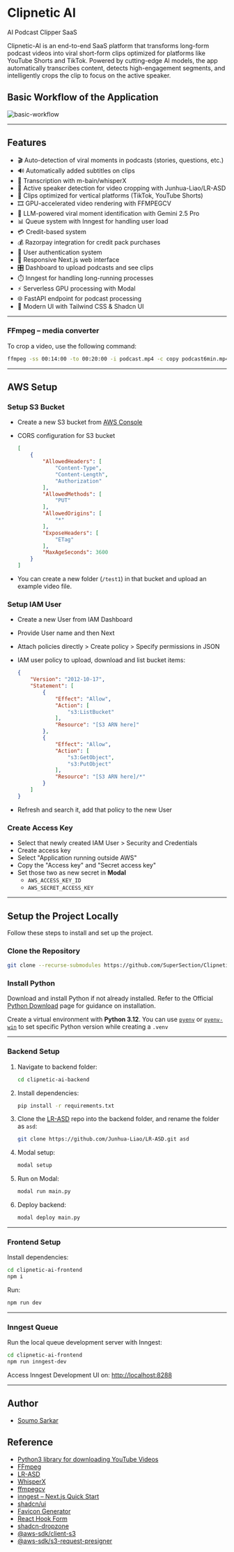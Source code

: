 # Clipnetic AI

AI Podcast Clipper SaaS

Clipnetic-AI is an end-to-end SaaS platform that transforms long-form podcast videos into viral short-form clips optimized for platforms like YouTube Shorts and TikTok. Powered by cutting-edge AI models, the app automatically transcribes content, detects high-engagement segments, and intelligently crops the clip to focus on the active speaker.

## Basic Workflow of the Application

![basic-workflow](./diagram/basic-flow.png)

---

## Features

- 🎬 Auto-detection of viral moments in podcasts (stories, questions, etc.)
- 🔊 Automatically added subtitles on clips
- 📝 Transcription with m-bain/whisperX
- 🎯 Active speaker detection for video cropping with Junhua-Liao/LR-ASD
- 📱 Clips optimized for vertical platforms (TikTok, YouTube Shorts)
- 🎞️ GPU-accelerated video rendering with FFMPEGCV
- 🧠 LLM-powered viral moment identification with Gemini 2.5 Pro
- 📊 Queue system with Inngest for handling user load
- 💳 Credit-based system
- 💰 Razorpay integration for credit pack purchases
- 👤 User authentication system
- 📱 Responsive Next.js web interface
- 🎛️ Dashboard to upload podcasts and see clips
- ⏱️ Inngest for handling long-running processes
- ⚡ Serverless GPU processing with Modal
- 🌐 FastAPI endpoint for podcast processing
- 🎨 Modern UI with Tailwind CSS & Shadcn UI

---

### FFmpeg – media converter

To crop a video, use the following command:

```bash
ffmpeg -ss 00:14:00 -to 00:20:00 -i podcast.mp4 -c copy podcast6min.mp4
```

---

## AWS Setup

### Setup S3 Bucket

- Create a new S3 bucket from [AWS Console](https://console.aws.amazon.com/)

- CORS configuration for S3 bucket

    ```json
    [
        {
            "AllowedHeaders": [
                "Content-Type",
                "Content-Length",
                "Authorization"
            ],
            "AllowedMethods": [
                "PUT"
            ],
            "AllowedOrigins": [
                "*"
            ],
            "ExposeHeaders": [
                "ETag"
            ],
            "MaxAgeSeconds": 3600
        }
    ]
    ```

- You can create a new folder (`/test1`) in that bucket and upload an example video file.

### Setup IAM User

- Create a new User from IAM Dashboard

- Provide User name and then Next

- Attach policies directly > Create policy > Specify permissions in JSON

- IAM user policy to upload, download and list bucket items:

    ```json
    {
        "Version": "2012-10-17",
        "Statement": [
            {
                "Effect": "Allow",
                "Action": [
                    "s3:ListBucket"
                ],
                "Resource": "[S3 ARN here]"
            },
            {
                "Effect": "Allow",
                "Action": [
                    "s3:GetObject",
                    "s3:PutObject"
                ],
                "Resource": "[S3 ARN here]/*"
            }
        ]
    }
    ```

- Refresh and search it, add that policy to the new User

### Create Access Key

- Select that newly created IAM User > Security and Credentials
- Create access key
- Select "Application running outside AWS"
- Copy the "Access key" and "Secret access key"
- Set those two as new secret in **Modal**
  - `AWS_ACCESS_KEY_ID`
  - `AWS_SECRET_ACCESS_KEY`

---

## Setup the Project Locally

Follow these steps to install and set up the project.

### Clone the Repository

```bash
git clone --recurse-submodules https://github.com/SuperSection/Clipnetic-AI.git
```

### Install Python

Download and install Python if not already installed. Refer to the Official [Python Download](https://www.python.org/downloads/) page for guidance on installation.

Create a virtual environment with **Python 3.12**. You can use [`pyenv`](https://github.com/pyenv/pyenv) or [`pyenv-win`](https://github.com/pyenv-win/pyenv-win) to set specific Python version while creating a `.venv`

---

### Backend Setup

1. Navigate to backend folder:

    ```bash
    cd clipnetic-ai-backend
    ```

2. Install dependencies:

    ```bash
    pip install -r requirements.txt
    ```

3. Clone the [LR-ASD](https://github.com/Junhua-Liao/LR-ASD) repo into the backend folder, and rename the folder as `asd`:

    ```bash
    git clone https://github.com/Junhua-Liao/LR-ASD.git asd
    ```

4. Modal setup:

    ```bash
    modal setup
    ```

5. Run on Modal:

    ```bash
    modal run main.py
    ```

6. Deploy backend:

    ```bash
    modal deploy main.py
    ```

---

### Frontend Setup

Install dependencies:

```bash
cd clipnetic-ai-frontend
npm i
```

Run:

```bash
npm run dev
```

---

### Inngest Queue

Run the local queue development server with Inngest:

```bash
cd clipnetic-ai-frontend
npm run inngest-dev
```

Access Inngest Development UI on: <http://localhost:8288>

---

## Author

- [Soumo Sarkar](https://www.linkedin.com/in/soumo-sarkar/)

## Reference

- [Python3 library for downloading YouTube Videos](https://github.com/JuanBindez/pytubefix)
- [FFmpeg](https://ffmpeg.org/download.html)
- [LR-ASD](https://github.com/Junhua-Liao/LR-ASD)
- [WhisperX](https://github.com/m-bain/whisperX)
- [ffmpegcv](https://github.com/chenxinfeng4/ffmpegcv)
- [inngest – Next.js Quick Start](https://www.inngest.com/docs/getting-started/nextjs-quick-start)
- [shadcn/ui](https://ui.shadcn.com/)
- [Favicon Generator](https://favicon.io/)
- [React Hook Form](https://react-hook-form.com/get-started)
- [shadcn-dropzone](https://github.com/diragb/shadcn-dropzone)
- [@aws-sdk/client-s3](https://www.npmjs.com/package/@aws-sdk/client-s3)
- [@aws-sdk/s3-request-presigner](https://www.npmjs.com/package/@aws-sdk/s3-request-presigner)
